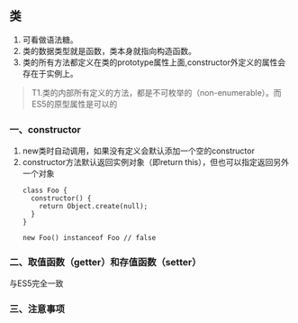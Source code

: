 ## 类  
1. 可看做语法糖。  
2. 类的数据类型就是函数，类本身就指向构造函数。  
3. 类的所有方法都定义在类的prototype属性上面,constructor外定义的属性会存在于实例上。  
> T1.类的内部所有定义的方法，都是不可枚举的（non-enumerable）。而ES5的原型属性是可以的  
  
### 一、constructor  
1. new类时自动调用，如果没有定义会默认添加一个空的constructor  
2. constructor方法默认返回实例对象（即return this），但也可以指定返回另外一个对象  
    ```  
    class Foo {
      constructor() {
        return Object.create(null);
      }
    }
    
    new Foo() instanceof Foo // false
    ```  
### 二、取值函数（getter）和存值函数（setter）  
与ES5完全一致  
### 三、注意事项  
